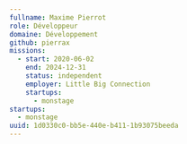 ```yaml
---
fullname: Maxime Pierrot
role: Développeur
domaine: Développement
github: pierrax
missions:
  - start: 2020-06-02
    end: 2024-12-31
    status: independent
    employer: Little Big Connection
    startups:
      - monstage
startups:
  - monstage
uuid: 1d0330c0-bb5e-440e-b411-1b93075beeda
---
```

